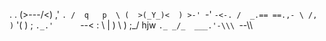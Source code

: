 .     .
         (>\---/<)
         ,'     `.
        /  q   p  \
       (  >(_Y_)<  )
        >-' `-' `-<-.
       /  _.== ==.,- \
      /,    )`  '(    )
     ; `._.'      `--<
    :     \        |  )
    \      )       ;_/  hjw
     `._ _/_  ___.'-\\\
        `--\\\
